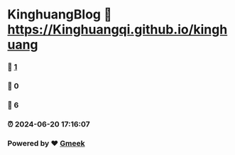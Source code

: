 # KinghuangBlog :link: https://Kinghuangqi.github.io/kinghuang 
### :page_facing_up: [1](https://Kinghuangqi.github.io/kinghuang/tag.html) 
### :speech_balloon: 0 
### :hibiscus: 6 
### :alarm_clock: 2024-06-20 17:16:07 
### Powered by :heart: [Gmeek](https://github.com/Meekdai/Gmeek)

